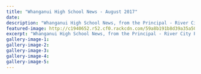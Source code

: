 ```yaml
---
title: "Whanganui High School News - August 2017"
date: 
description: "Whanganui High School News, from the Principal - River City Press, August 2017..."
featured-image: http://c1940652.r52.cf0.rackcdn.com/59a8b191b8d39a35a50004e4/Website-crest-used-August-2017.jpg
excerpt: "Whanganui High School News, from the Principal - River City Press, August 2017."
gallery-image-1: 
gallery-image-2: 
gallery-image-3: 
gallery-image-4: 
gallery-image-5: 
---
```

